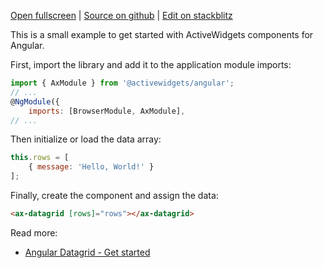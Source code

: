 
[Open fullscreen](https://angular.activewidgets.com/hello-world/) | [Source on github](https://github.com/activewidgets/angular/tree/master/examples/hello-world) | [Edit on stackblitz](https://stackblitz.com/github/activewidgets/angular/tree/master/examples/hello-world?file=src/app.ts)

This is a small example to get started with ActiveWidgets components for Angular.

First, import the library and add it to the application module imports:

```js
import { AxModule } from '@activewidgets/angular';
// ...
@NgModule({
    imports: [BrowserModule, AxModule],
// ...
```

Then initialize or load the data array:

```js
this.rows = [
    { message: 'Hello, World!' }
];
```

Finally, create the component and assign the data:

```html
<ax-datagrid [rows]="rows"></ax-datagrid>
```

Read more:

 - [Angular Datagrid - Get started](https://activewidgets.com/guide/env/angular/)